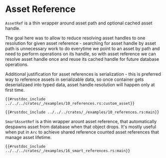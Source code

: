 # Asset Reference

`AssetRef` is a thin wrapper around asset path and optional cached asset handle.

The goal here was to allow to reduce resolving asset handles to one resolution
for given asset reference - searching for asset handle by asset path is unnecessary
work to do everytime we point to an asset by path and need to perform operations
on its handle, so with asset reference we can resolve asset handle once and reuse
its cached handle for future database operations.

Additional justification for asset references is serialization - this is preferred
way to reference assets in serializable data, so once container gets deserializaed
into typed data, asset handle resolution will happen only at first time.

```rust,ignore
{{#rustdoc_include ../../../crates/_/examples/10_references.rs:custom_asset}}
```

```rust,ignore
{{#rustdoc_include ../../../crates/_/examples/10_references.rs:main}}
```

`SmartAssetRef` is a thin wrapper arount asset reference, that automatically
despawns asset from database when that object drops. It's mostly useful when
put in `Arc` to achieve shared reference counted asset references that manage
asset lifetime.

```rust,ignore
{{#rustdoc_include ../../../crates/_/examples/16_smart_references.rs:main}}
```
